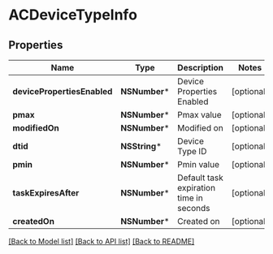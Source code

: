 # ACDeviceTypeInfo

## Properties
Name | Type | Description | Notes
------------ | ------------- | ------------- | -------------
**devicePropertiesEnabled** | **NSNumber*** | Device Properties Enabled | [optional] 
**pmax** | **NSNumber*** | Pmax value | [optional] 
**modifiedOn** | **NSNumber*** | Modified on | [optional] 
**dtid** | **NSString*** | Device Type ID | [optional] 
**pmin** | **NSNumber*** | Pmin value | [optional] 
**taskExpiresAfter** | **NSNumber*** | Default task expiration time in seconds | [optional] 
**createdOn** | **NSNumber*** | Created on | [optional] 

[[Back to Model list]](../README.md#documentation-for-models) [[Back to API list]](../README.md#documentation-for-api-endpoints) [[Back to README]](../README.md)


